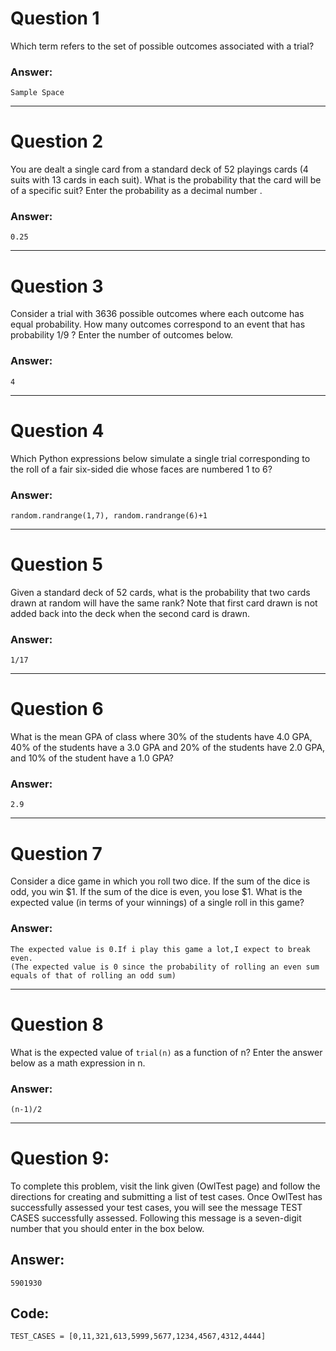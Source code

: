 # Question 1
  Which term refers to the set of possible outcomes associated with a trial?
  
### Answer:
`Sample Space`
  
----
# Question 2
  You are dealt a single card from a standard deck of 52 playings cards (4 suits with 13 cards in each suit). What is the probability that the card will be of a specific suit? Enter the probability as a decimal number .
  
### Answer:
    0.25
  
----
# Question 3
  Consider a trial with 3636 possible outcomes where each outcome has equal probability. How many outcomes correspond to an event that has probability 1/9 ? Enter the number of outcomes below.
  
### Answer:
    4
  
----
# Question 4
  Which Python expressions below simulate a single trial corresponding to the roll of a fair six-sided die whose faces are numbered 1 to 6?
  
### Answer:
    random.randrange(1,7), random.randrange(6)+1

----
# Question 5
  Given a standard deck of 52 cards, what is the probability that two cards drawn at random will have the same rank? Note that first card drawn is not added back into the deck when the second card is drawn.
  
### Answer:
    1/17
  
----
# Question 6
  What is the mean GPA of class where 30% of the students have 4.0 GPA, 40% of the students have a 3.0 GPA and 20% of the students have 2.0 GPA, and 10% of the student have a 1.0 GPA?
  
### Answer:
    2.9
  
----
# Question 7
  Consider a dice game in which you roll two dice. If the sum of the dice is odd, you win $1. If the sum of the dice is even, you lose $1. What is the expected value (in terms of your winnings) of a single roll in this game?
  
### Answer:
    The expected value is 0.If i play this game a lot,I expect to break even.
    (The expected value is 0 since the probability of rolling an even sum equals of that of rolling an odd sum)
  
----
# Question 8
  What is the expected value of `trial(n)` as a function of n? Enter the answer below as a math expression in n.
  
### Answer:
    (n-1)/2

----
# Question 9:
  To complete this problem, visit the link given (OwlTest page) and follow the directions for creating and submitting a list of test cases. Once OwlTest has successfully assessed your test cases, you will see the message TEST CASES successfully assessed. Following this message is a seven-digit number that you should enter in the box below.

## Answer:
    5901930

## Code:
    TEST_CASES = [0,11,321,613,5999,5677,1234,4567,4312,4444]
